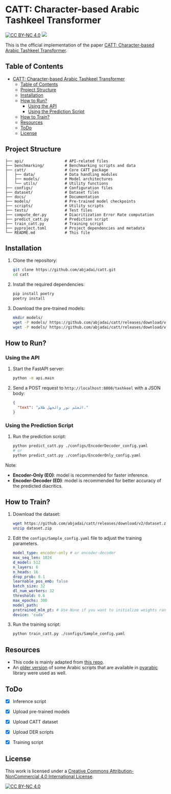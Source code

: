 # CATT: Character-based Arabic Tashkeel Transformer
[![CC BY-NC 4.0][cc-by-nc-shield]][cc-by-nc] <a href='https://arxiv.org/abs/2407.03236'><img src='https://img.shields.io/badge/Paper-Arxiv-red'></a>

This is the official implementation of the paper [CATT: Character-based Arabic Tashkeel Transformer](https://arxiv.org/abs/2407.03236).

## Table of Contents
- [CATT: Character-based Arabic Tashkeel Transformer](#catt-character-based-arabic-tashkeel-transformer)
  - [Table of Contents](#table-of-contents)
  - [Project Structure](#project-structure)
  - [Installation](#installation)
  - [How to Run?](#how-to-run)
    - [Using the API](#using-the-api)
    - [Using the Prediction Script](#using-the-prediction-script)
  - [How to Train?](#how-to-train)
  - [Resources](#resources)
  - [ToDo](#todo)
  - [License](#license)

## Project Structure
```
├── api/                  # API-related files
├── benchmarking/         # Benchmarking scripts and data
├── catt/                 # Core CATT package
│   ├── data/             # Data handling modules
│   ├── models/           # Model architectures
│   └── utils/            # Utility functions
├── configs/              # Configuration files
├── dataset/              # Dataset files
├── docs/                 # Documentation
├── models/               # Pre-trained model checkpoints
├── scripts/              # Utility scripts
├── tests/                # Test files
├── compute_der.py        # Diacritization Error Rate computation
├── predict_catt.py       # Prediction script
├── train_catt.py         # Training script
├── pyproject.toml        # Project dependencies and metadata
└── README.md             # This file
```

## Installation

1. Clone the repository:
   ```bash
   git clone https://github.com/abjadai/catt.git
   cd catt
   ```

2. Install the required dependencies:
   ```bash
   pip install poetry
   poetry install
   ```
3. Download the pre-trained models:
   ```bash
   mkdir models/
   wget -P models/ https://github.com/abjadai/catt/releases/download/v2/best_ed_mlm_ns_epoch_178.pt
   wget -P models/ https://github.com/abjadai/catt/releases/download/v2/best_eo_mlm_ns_epoch_193.pt
   ```

## How to Run?
   
### Using the API

1. Start the FastAPI server:
   ```bash
   python -m api.main
   ```

2. Send a POST request to `http://localhost:8000/tashkeel` with a JSON body:
   ```json
   {
     "text": "العلم نور والجهل ظلام."
   }
   ```

### Using the Prediction Script

1. Run the prediction script:
   ```bash
   python predict_catt.py ./configs/EncoderDecoder_config.yaml
   # or
   python predict_catt.py ./configs/EncoderOnly_config.yaml
   ```

Note:
- **Encoder-Only (EO)**: model is recommended for faster inference.
- **Encoder-Decoder (ED)**: model is recommended for better accuracy of the predicted diacritics.

## How to Train?

1. Download the dataset:
   ```bash
   wget https://github.com/abjadai/catt/releases/download/v2/dataset.zip
   unzip dataset.zip
   ```

2. Edit the `configs/Sample_config.yaml` file to adjust the training parameters.
    ```yaml
    model_type: encoder-only # or encoder-decoder
    max_seq_len: 1024
    d_model: 512
    n_layers: 6
    n_heads: 16
    drop_prob: 0.1
    learnable_pos_emb: false
    batch_size: 32
    dl_num_workers: 32
    threshold: 0.6
    max_epochs: 300
    model_path: 
    pretrained_mlm_pt: # Use None if you want to initialize weights randomly OR the path to the char-based BERT
    device: 'cuda'
    ```

3. Run the training script:
   ```bash
   python train_catt.py ./configs/Sample_config.yaml
   ```

## Resources
- This code is mainly adapted from [this repo](https://github.com/hyunwoongko/transformer).
- An [older version](https://github.com/MTG/ArabicTransliterator/blob/master/qalsadi/libqutrub/arabic_const.py) of some Arabic scripts that are available in [pyarabic](https://github.com/linuxscout/pyarabic/blob/master/pyarabic/araby_const.py) library were used as well.

## ToDo
- [x] Inference script
- [x] Upload pre-trained models
- [x] Upload CATT dataset
- [x] Upload DER scripts
- [x] Training script


## License

This work is licensed under a
[Creative Commons Attribution-NonCommercial 4.0 International License][cc-by-nc].

[![CC BY-NC 4.0][cc-by-nc-image]][cc-by-nc]

[cc-by-nc]: https://creativecommons.org/licenses/by-nc/4.0/
[cc-by-nc-image]: https://licensebuttons.net/l/by-nc/4.0/88x31.png
[cc-by-nc-shield]: https://img.shields.io/badge/License-CC%20BY--NC%204.0-lightgrey.svg
